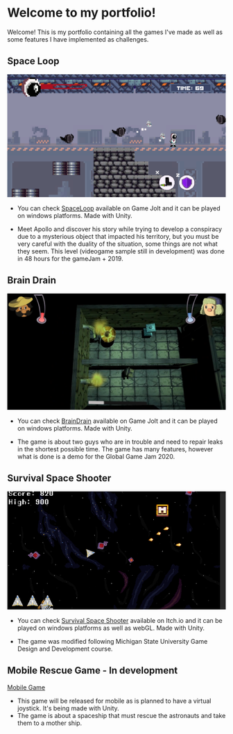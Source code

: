 # Welcome to my portfolio!
Welcome! This is my portfolio containing all the games I've made as well as some features I have implemented as challenges.

## Space Loop 
![Space Loop](img/med1-yqpinp5c.png)
* You can check [SpaceLoop](https://gamejolt.com/games/space-loop/431095) available on Game Jolt and it can be played on windows platforms. Made with Unity.

* Meet Apollo and discover his story while trying to develop a conspiracy due to a mysterious object that impacted his territory, but you must be very careful with the duality of the situation, some things are not what they seem. This level (videogame sample still in development) was done in 48 hours for the gameJam + 2019.

## Brain Drain
![Space Loop](img/BrainDrain.png)
* You can check [BrainDrain](https://gamejolt.com/games/braindrain/467229) available on Game Jolt and it can be played on windows platforms. Made with Unity.

* The game is about two guys who are in trouble and need to repair leaks in the shortest possible time. The game has many features, however what is done is a demo for the Global Game Jam 2020.

## Survival Space Shooter
![Survival Space Shooter](img/PTIIE6.png)
* You can check [Survival Space Shooter](https://solarius-prismus.itch.io/survival-space-shooter) available on Itch.io and it can be played on windows platforms as well as webGL. Made with Unity.

* The game was modified following Michigan State University Game Design and Development course.

## Mobile Rescue Game - In development


[Mobile Game](https://github.com/wiil4/Games-Portfolio/assets/123700555/ae3d68ae-a5e7-4531-83fc-aeac0842592d)


* This game will be released for mobile as is planned to have a virtual joystick. It's being made with Unity.
* The game is about a spaceship that must rescue the astronauts and take them to a mother ship. 
